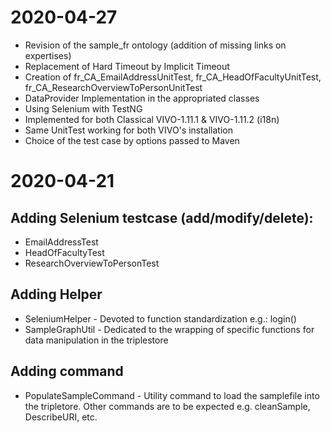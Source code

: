 # 2020-04-27

- Revision of the sample_fr ontology (addition of missing links on expertises)
- Replacement of Hard Timeout by Implicit Timeout
- Creation of fr_CA_EmailAddressUnitTest, fr_CA_HeadOfFacultyUnitTest, fr_CA_ResearchOverviewToPersonUnitTest
- DataProvider Implementation in the appropriated classes
- Using Selenium with TestNG
- Implemented for both Classical VIVO-1.11.1 & VIVO-1.11.2 (i18n)
- Same UnitTest working for both VIVO's installation
- Choice of the test case by options passed to Maven

# 2020-04-21

## Adding Selenium testcase (add/modify/delete): 

- EmailAddressTest 
- HeadOfFacultyTest
- ResearchOverviewToPersonTest

## Adding Helper

- SeleniumHelper - Devoted to function standardization e.g.: login()
- SampleGraphUtil - Dedicated to the wrapping of specific functions for data manipulation in the triplestore

## Adding command

- PopulateSampleCommand - Utility command to load the samplefile into the tripletore. Other commands are to be expected e.g. cleanSample, DescribeURI, etc.



